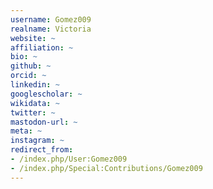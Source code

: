 ```yaml
---
username: Gomez009
realname: Victoria
website: ~
affiliation: ~
bio: ~
github: ~
orcid: ~
linkedin: ~
googlescholar: ~
wikidata: ~
twitter: ~
mastodon-url: ~
meta: ~
instagram: ~
redirect_from:
- /index.php/User:Gomez009
- /index.php/Special:Contributions/Gomez009
---
```

